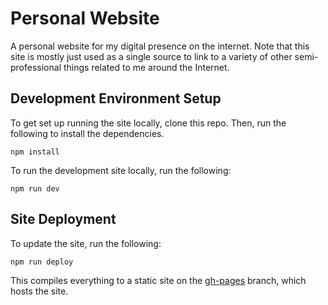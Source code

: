 # Personal Website

A personal website for my digital presence on the internet. Note that this site is mostly just used as a single source to link to a variety of other semi-professional things related to me around the Internet.

## Development Environment Setup

To get set up running the site locally, clone this repo. Then, run the following to install the dependencies.

```shell
npm install
```

To run the development site locally, run the following:

```shell
npm run dev
```

## Site Deployment

To update the site, run the following:

```shell
npm run deploy
```

This compiles everything to a static site on the [gh-pages](https://github.com/MoenMi/moenmi.github.io/tree/gh-pages) branch, which hosts the site.
